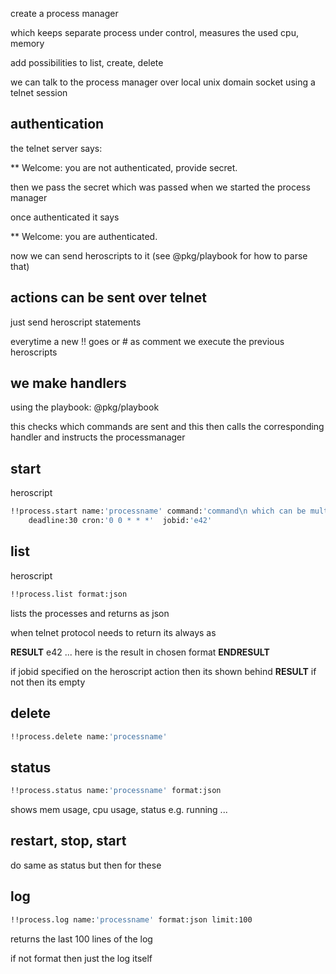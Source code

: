 

create a process manager

which keeps separate process under control, measures the used cpu, memory

add possibilities to list, create, delete

we can talk to the process manager over local unix domain socket using a telnet session

## authentication

the telnet server says:

 ** Welcome: you are not authenticated, provide secret.

then we pass the secret which was passed when we started the process manager

once authenticated it says

** Welcome: you are authenticated.

now we can send heroscripts to it (see @pkg/playbook for how to parse that)

## actions can be sent over telnet

just send heroscript statements

everytime a new !! goes or # as comment we execute the previous heroscripts

## we make handlers 

using the playbook: @pkg/playbook

this checks which commands are sent and this then calls the corresponding handler and instructs the processmanager

## start

heroscript

```bash
!!process.start name:'processname' command:'command\n which can be multiline' log:true 
    deadline:30 cron:'0 0 * * *'  jobid:'e42'

```


## list


heroscript

```bash
!!process.list format:json

```

lists the processes and returns as json

when telnet protocol needs to return its always as 

**RESULT** e42
... here is the result in chosen format
**ENDRESULT**

if jobid specified on the heroscript action then its shown behind **RESULT** if not then its empty

## delete

```bash
!!process.delete name:'processname'

```

## status

```bash
!!process.status name:'processname' format:json

```

shows mem  usage, cpu usage, status e.g. running ...

## restart, stop, start

do same as status but then for these

## log


```bash
!!process.log name:'processname' format:json limit:100

```

returns the last 100 lines of the log

if not format then just the log itself


